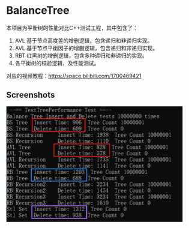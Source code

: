 # BalanceTree

本项目为平衡树的性能对比C++测试工程，其中包含了：

1. AVL 基于节点高度差的增删逻辑，包含递归和非递归实现。
2. AVL 基于节点平衡因子的增删逻辑，包含递归和非递归实现。
3. RBT 红黑树的增删逻辑，包含多种递归和非递归的实现。
4. 各平衡树的校验逻辑，及性能测试。

对应的视频教程：https://space.bilibili.com/1700469421 

## Screenshots
<img width="470" height="308" src="https://github.com/sicaril/BalanceTree/blob/main/result.png"/>
